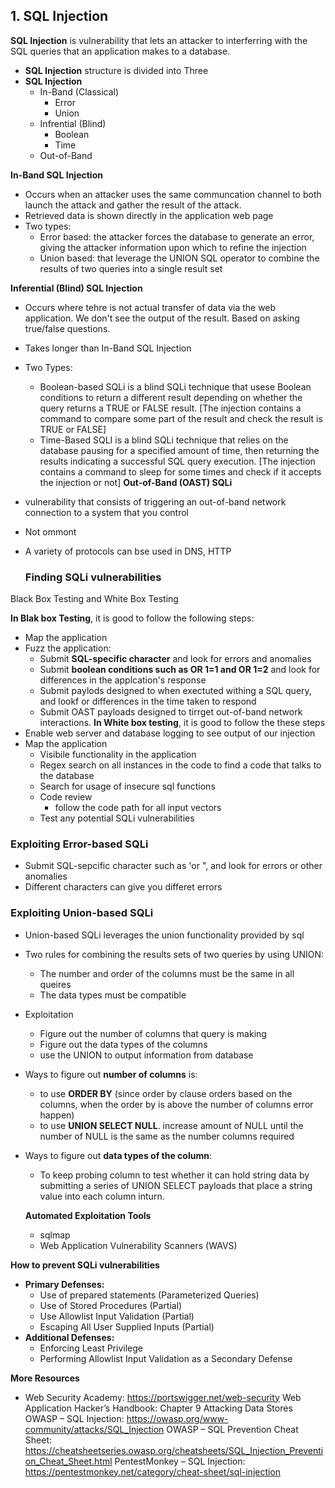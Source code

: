 ## 1. **SQL Injection**

**SQL Injection** is vulnerability that lets an attacker to interferring with the SQL queries that an application makes to a database.

- **SQL Injection** structure  is divided into Three 
- **SQL Injection** 
	- In-Band (Classical)
		- Error
		- Union
	- Infrential (Blind) 
		- Boolean
		- Time
	- Out-of-Band 

**In-Band SQL Injection**

- Occurs when an attacker uses the same communcation channel to both launch the attack and gather the result of the attack. 
- Retrieved data is shown directly in the application web page
- Two types:
	- Error based: the attacker forces the database to generate an error, giving the attacker information upon which to refine the injection
	- Union based: that leverage the UNION SQL operator to combine the results of two queries into a single result set

**Inferential (Blind) SQL Injection**
- Occurs where tehre is not actual transfer of data via the web application. We  don't see the output of the result. Based on asking true/false questions.
- Takes longer than In-Band SQL Injection
- Two Types:
	- Boolean-based SQLi is a blind SQLi technique that usese Boolean conditions to return a different result depending on whether the query returns a TRUE or FALSE result. [The injection contains a command to compare some part of the result and check the result is TRUE or FALSE]
	- Time-Based SQLI is a blind SQLi technique that relies on the database pausing for a specified amount of time, then returning the results indicating a successful SQL query execution. [The injection contains a command to sleep for some times and check if it accepts the injection or not]
**Out-of-Band (OAST) SQLi**
- vulnerability that consists of triggering an out-of-band network connection to a system that you control 
- Not ommont
- A variety of protocols can bse used in DNS, HTTP


	### **Finding SQLi vulnerabilities**

Black Box Testing and White Box Testing

**In Blak box Testing**, it is good to follow the following steps:
- Map the application
- Fuzz the application:
	- Submit **SQL-specific character** and look for errors and anomalies
	- Submit **boolean conditions such as OR 1=1 and OR 1=2** and look for differences in the applcation's response
	- Submit paylods designed to  when exectuted withing a SQL query, and lookf or differences in the time taken to respond
	- Submit OAST payloads designed to tirrget out-of-band network interactions.
**In White box testing**, it is good to follow the these steps
- Enable web server and database logging to see output of our injection
- Map the application
	- Visibile functionality in the application
	- Regex search on all instances in the code to find a code that talks to the database
	- Search for usage of insecure sql functions
	- Code review
		- follow the code path for all input vectors
	- Test any potential SQLi vulnerabilities 

### **Exploiting Error-based SQLi**
- Submit SQL-sepcific character such as 'or ", and look for errors or other anomalies
- Different characters can give you differet errors

### **Exploiting Union-based SQLi**
- Union-based SQLi leverages the union functionality provided by sql
- Two rules for combining the results sets of two queries by using UNION:
	- The number and order of the columns must be the same in all queires
	- The data types must be compatible
- Exploitation
	- Figure out the number of columns that query is making
	- Figure out the data types of the columns
	- use the UNION to output information from database
	
- Ways to figure out **number of columns** is:
	- to use **ORDER BY** (since order by clause orders based on the columns, when the order by is above the number of columns error happen)
	- to use **UNION SELECT NULL**. increase amount of NULL until the number of NULL is the same as the number columns required
- Ways to figure out **data types of the column**:
	- To keep probing column to test whether it can hold string data by submitting a series of UNION SELECT payloads that place a string value into each column inturn.
	
	**Automated Exploitation Tools**
	- sqlmap
	- Web Application Vulnerability Scanners (WAVS) 

**How to prevent SQLi vulnerabilities**
- **Primary Defenses:**
	- Use of prepared statements (Parameterized Queries)
	- Use of Stored Procedures (Partial)
	- Use Allowlist Input Validation (Partial)
	- Escaping All User Supplied Inputs (Partial)
- **Additional Defenses:**
	- Enforcing Least Privilege
	- Performing Allowlist Input Validation as a Secondary Defense
	
**More Resources**
- Web Security Academy: https://portswigger.net/web-security 
Web Application Hacker’s Handbook: Chapter 9 Attacking Data Stores
OWASP – SQL Injection: https://owasp.org/www-community/attacks/SQL_Injection
OWASP – SQL Prevention Cheat Sheet: https://cheatsheetseries.owasp.org/cheatsheets/SQL_Injection_Prevention_Cheat_Sheet.html
PentestMonkey – SQL Injection: https://pentestmonkey.net/category/cheat-sheet/sql-injection